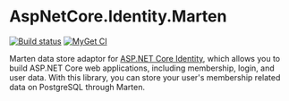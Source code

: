 # AspNetCore.Identity.Marten

[![Build status](https://ci.appveyor.com/api/projects/status/yc6yvcd58m0ag67n/branch/master?svg=true)](https://ci.appveyor.com/project/kedarvaidya/aspnetcore-identity-marten/branch/master)
[![MyGet CI](https://img.shields.io/myget/kedarvaidya-ci/v/AspNetCore.Identity.Marten.svg?label=MyGet%20CI)](https://www.myget.org/feed/kedarvaidya-ci/package/nuget/AspNetCore.Identity.Marten)

Marten data store adaptor for [ASP.NET Core Identity](https://github.com/aspnet/Identity), which allows you to build ASP.NET Core web applications, including membership, login, and user data. With this library, you can store your user's membership related data on PostgreSQL through Marten.
